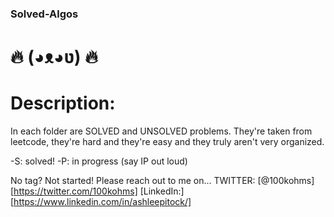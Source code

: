 ### Solved-Algos

# 🔥 (◕ᴥ◕ʋ) 🔥

# Description:

In each folder are SOLVED and UNSOLVED problems. They're taken from leetcode, they're hard and they're easy and they
truly aren't very organized.

-S: solved!
-P: in progress (say IP out loud)

No tag? Not started!
Please reach out to me on...
TWITTER: [@100kohms][https://twitter.com/100kohms]
[LinkedIn:][https://www.linkedin.com/in/ashleepitock/]
